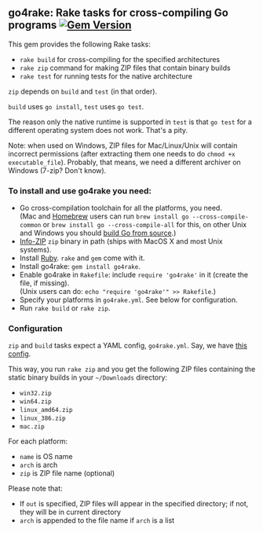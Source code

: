 ﻿## go4rake: Rake tasks for cross-compiling Go programs [![Gem Version](https://badge.fury.io/rb/go4rake.svg)](http://badge.fury.io/rb/go4rake)

This gem provides the following Rake tasks:

* `rake build` for cross-compiling for the specified architectures
* `rake zip` command for making ZIP files that contain binary builds
* `rake test` for running tests for the native architecture

`zip` depends on `build` and `test` (in that order).

`build` uses `go install`, `test` uses `go test`.

The reason only the native runtime is supported in `test` is that `go test` for a different operating system does not work. That's a pity.

Note: when used on Windows, ZIP files for Mac/Linux/Unix will contain
incorrect permissions (after extracting them one needs to do `chmod +x
executable_file`). Probably, that means, we need a different archiver
on Windows (7-zip? Don't know).

### To install and use go4rake you need:

* Go cross-compilation toolchain for all the platforms, you need.  
  (Mac and [Homebrew](http://brew.sh/) users can run `brew install go --cross-compile-common`
  or `brew install go --cross-compile-all` for this, on other Unix and Windows you should
  [build Go from source](http://dave.cheney.net/2013/07/09/an-introduction-to-cross-compilation-with-go-1-1).)
* [Info-ZIP](http://www.info-zip.org/Zip.html) `zip` binary in path
  (ships with MacOS X and most Unix systems).
* Install [Ruby](https://www.ruby-lang.org). `rake` and `gem` come with it.
* Install go4rake: `gem install go4rake`.
* Enable go4rake in `Rakefile`: include `require 'go4rake'` in it (create the file, if missing).  
  (Unix users can do: `echo "require 'go4rake'" >> Rakefile`.)
* Specify your platforms in `go4rake.yml`. See below for configuration.
* Run `rake build` or `rake zip`.

### Configuration

`zip` and `build` tasks expect a YAML config, `go4rake.yml`. Say, we
have [this config](https://github.com/chillum/httpstress-go/blob/master/go4rake.yml).

This way, you run `rake zip` and you get the following ZIP files
containing the static binary builds in your `~/Downloads` directory:

* `win32.zip`
* `win64.zip`
* `linux_amd64.zip`
* `linux_386.zip`
* `mac.zip`

For each platform:

* `name` is OS name
* `arch` is arch
* `zip` is ZIP file name (optional)

Please note that:

* If `out` is specified, ZIP files will appear in the specified
  directory; if not, they will be in current directory
* `arch` is appended to the file name if `arch` is a list
